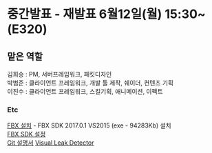 # 중간발표 - 재발표 6월12일(월) 15:30~ (E320)


## 맡은 역할

김희승 : PM, 서버프레임워크, 패킷디자인  
박범준 : 클라이언트 프레임워크, 개발 툴 제작, 쉐이더, 컨텐츠 기획  
이진수 : 클라이언트 프레임워크, 스킬기획, 애니메이션, 이펙트

### Etc
[FBX 설치](http://usa.autodesk.com/adsk/servlet/pc/item?siteID=123112&id=25408427) - FBX SDK 2017.0.1 VS2015 (exe - 94283Kb) 설치  
[FBX SDK 설정](http://euryale.tistory.com/85)  
[Git 설명서](https://opentutorials.org/course/1492) 
[Visual Leak Detector](http://vld.codeplex.com/downloads/get/1537000)
